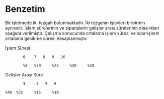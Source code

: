 # Benzetim
Bir işletmede iki tezgah bulunmaktadır. İki tezgahın işlevleri birbirinin aynısıdır. İşlem sürelerinin ve siparişlerin gelişler arası sürelerinin olasılıkları aşağıda verilmiştir.
Çalışma sonucunda ortalama işlem süresi ve siparişlerin ortalama gecikme süresi hesaplanmıştır. 

İşlem Süresi	

            6	 7	 8	 9	 10
            
            %5	 %20	 %25	 %30	 %20

Gelişler Arası Süre

            3	  4	  5	  6
            
	%40	 %35	 %15	 %10
 

